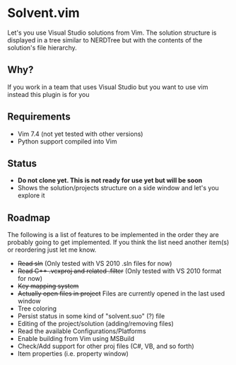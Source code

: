 Solvent.vim
===========

Let's you use Visual Studio solutions from Vim. The solution structure is displayed in a tree similar to NERDTree but with the contents of the solution's file hierarchy.

## Why?

If you work in a team that uses Visual Studio but you want to use vim instead this plugin is for you

## Requirements

 * Vim 7.4 (not yet tested with other versions)
 * Python support compiled into Vim

## Status

 * **Do not clone yet. This is not ready for use yet but will be soon**
 * Shows the solution/projects structure on a side window and let's you explore it

## Roadmap

The following is a list of features to be implemented in the order they are probably going to get implemented. If you think the list need another item(s) or reordering just let me know.

 * ~~Read sln~~ (Only tested with VS 2010 .sln files for now)
 * ~~Read C++ .vcxproj and related .filter~~ (Only tested with VS 2010 format for now)
 * ~~Key mapping system~~
 * ~~Actually open files in project~~ Files are currently opened in the last used window
 * Tree coloring
 * Persist status in some kind of "solvent.suo" (?) file
 * Editing of the project/solution (adding/removing files)
 * Read the available Configurations/Platforms
 * Enable building from Vim using MSBuild
 * Check/Add support for other proj files (C#, VB, and so forth)
 * Item properties (i.e. property window)
